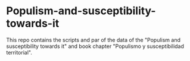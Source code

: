 # Populism-and-susceptibility-towards-it
This repo contains the scripts and par of the data of the "Populism and susceptibility towards it" and book chapter "Populismo y susceptibilidad territorial".
